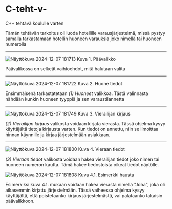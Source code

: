 # C-teht-v-
C++ tehtävä koululle varten

Tämän tehtävän tarkoitus oli luoda hotellille varausjärjestelmä, missä pystyy samalla tarkastamaan hotellin huoneen varauksia joko nimellä tai huoneen numerolla

--------------------------

![Näyttökuva 2024-12-07 181713](https://github.com/user-attachments/assets/304b77cf-ce36-4425-8923-4aa95472bcb6)
Kuva 1. Päävalikko

Päävalikossa on selkeät vaihtoehdot, mitä halutaan valita

--------------------------

![Näyttökuva 2024-12-07 181722](https://github.com/user-attachments/assets/363d7d48-ff00-45d8-b2fb-81ff77b06cde)
Kuva 2. Huone tiedot

Ensimmäisenä tarkastatetaan _(1) Huoneet_ valikkoa. Tästä valinnasta nähdään kunkin huoneen tyyppiä ja sen varaustilannetta

--------------------------

![Näyttökuva 2024-12-07 181749](https://github.com/user-attachments/assets/5f2d7526-4995-4b82-8f0c-37e87b00e0d5)
Kuva 3. Vierailijan kirjaus

_(2) Vierailijan kirjaus_ valikosta voidaan kirjata vierasta. Tässä ohjelma kysyy käyttäjältä tietoja kirjausta varten.
Kun tiedot on annettu, niin se ilmoittaa hinnan käynnille ja kirjaa järjestelmään asiakkaan.

--------------------------

![Näyttökuva 2024-12-07 181800](https://github.com/user-attachments/assets/8d438119-a492-4ca6-9aff-8e853bbe950a)
Kuva 4. Vieraan tiedot

_(3) Vieraan tiedot_ valikosta voidaan hakea vierailijan tiedot joko nimen tai huoneen numeron kautta.
Tämä hakee tiedostoista oikeat tiedot näytölle.

![Näyttökuva 2024-12-07 181808](https://github.com/user-attachments/assets/691a3589-af9e-46a4-a9b5-079be0be453e)
Kuva 4.1. Esimerkki hausta

Esimerkiksi kuva 4.1. mukaan voidaan hakea vierasta nimellä "Joha", joka oli aikasemmin kirjattu järjestelmään.
Tässä vaiheessa ohjelma kysyy käyttäjältä, että poistetaanko kirjaus järjestelmästä, vai palataanko takaisin päävalikkoon.





